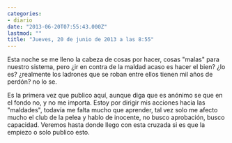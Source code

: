 ```yaml
---
categories:
- diario
date: "2013-06-20T07:55:43.000Z"
lastmod: ""
title: "Jueves, 20 de junio de 2013 a las 8:55"
---
```


Esta noche se me lleno la cabeza de cosas por hacer, cosas "malas" para nuestro sistema, pero ¿ir en contra de la maldad acaso es hacer el bien? ¿lo es? ¿realmente los ladrones que se roban entre ellos tienen mil años de perdón? no lo se.

Es la primera vez que publico aquí, aunque diga que es anónimo se que en el fondo no, y no me importa. 
Estoy por dirigir mis acciones hacia las "maldades", todavía me falta mucho que aprender, tal vez solo me afecto mucho el club de la pelea y hablo de inocente, no busco aprobación, busco capacidad. 
Veremos hasta donde llego con esta cruzada si es que la empiezo o solo publico esto.